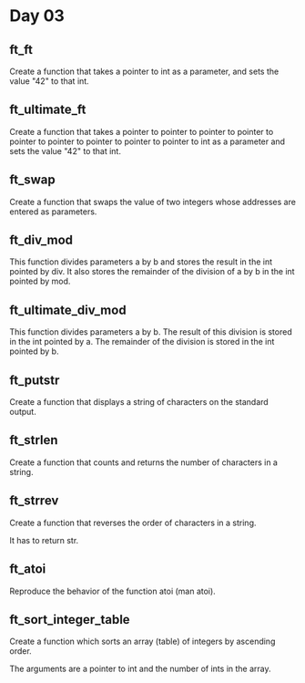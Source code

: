 # Day 03

## ft_ft

Create a function that takes a pointer to int as a parameter, and sets the value "42" to that int.

## ft_ultimate_ft

Create a function that takes a pointer to pointer to pointer to pointer to pointer to pointer to pointer to pointer to pointer to int as a parameter and sets the value "42" to that int.

## ft_swap

Create a function that swaps the value of two integers whose addresses are entered as parameters.

## ft_div_mod

This function divides parameters a by b and stores the result in the int pointed by div. It also stores the remainder of the division of a by b in the int pointed by mod.

## ft_ultimate_div_mod

This function divides parameters a by b. The result of this division is stored in the int pointed by a. The remainder of the division is stored in the int pointed by b.

## ft_putstr

Create a function that displays a string of characters on the standard output.

## ft_strlen

Create a function that counts and returns the number of characters in a string.

## ft_strrev

Create a function that reverses the order of characters in a string.  

It has to return str.

## ft_atoi

Reproduce the behavior of the function atoi (man atoi).

## ft_sort_integer_table

Create a function which sorts an array (table) of integers by ascending order.  

The arguments are a pointer to int and the number of ints in the array.
